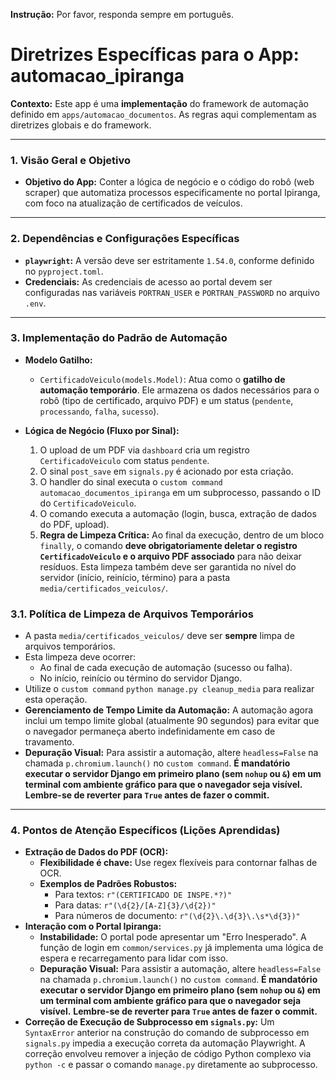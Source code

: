 **Instrução:** Por favor, responda sempre em português.

# Diretrizes Específicas para o App: automacao_ipiranga

**Contexto:** Este app é uma **implementação** do framework de automação definido em `apps/automacao_documentos`. As regras aqui complementam as diretrizes globais e do framework.

---

### 1. Visão Geral e Objetivo

* **Objetivo do App:** Conter a lógica de negócio e o código do robô (web scraper) que automatiza processos especificamente no portal Ipiranga, com foco na atualização de certificados de veículos.

---

### 2. Dependências e Configurações Específicas

* **`playwright`:** A versão deve ser estritamente `1.54.0`, conforme definido no `pyproject.toml`.
* **Credenciais:** As credenciais de acesso ao portal devem ser configuradas nas variáveis `PORTRAN_USER` e `PORTRAN_PASSWORD` no arquivo `.env`.

---

### 3. Implementação do Padrão de Automação

* **Modelo Gatilho:**
    * `CertificadoVeiculo(models.Model)`: Atua como o **gatilho de automação temporário**. Ele armazena os dados necessários para o robô (tipo de certificado, arquivo PDF) e um status (`pendente`, `processando`, `falha`, `sucesso`).

* **Lógica de Negócio (Fluxo por Sinal):**
    1.  O upload de um PDF via `dashboard` cria um registro `CertificadoVeiculo` com status `pendente`.
    2.  O sinal `post_save` em `signals.py` é acionado por esta criação.
    3.  O handler do sinal executa o `custom command` `automacao_documentos_ipiranga` em um subprocesso, passando o ID do `CertificadoVeiculo`.
    4.  O comando executa a automação (login, busca, extração de dados do PDF, upload).
    5.  **Regra de Limpeza Crítica:** Ao final da execução, dentro de um bloco `finally`, o comando **deve obrigatoriamente deletar o registro `CertificadoVeiculo` e o arquivo PDF associado** para não deixar resíduos. Esta limpeza também deve ser garantida no nível do servidor (início, reinício, término) para a pasta `media/certificados_veiculos/`.

### 3.1. Política de Limpeza de Arquivos Temporários

*   A pasta `media/certificados_veiculos/` deve ser **sempre** limpa de arquivos temporários.
*   Esta limpeza deve ocorrer:
    *   Ao final de cada execução de automação (sucesso ou falha).
    *   No início, reinício ou término do servidor Django.
*   Utilize o `custom command` `python manage.py cleanup_media` para realizar esta operação.
*   **Gerenciamento de Tempo Limite da Automação:** A automação agora inclui um tempo limite global (atualmente 90 segundos) para evitar que o navegador permaneça aberto indefinidamente em caso de travamento.
*   **Depuração Visual:** Para assistir a automação, altere `headless=False` na chamada `p.chromium.launch()` no `custom command`. **É mandatório executar o servidor Django em primeiro plano (sem `nohup` ou `&`) em um terminal com ambiente gráfico para que o navegador seja visível.** **Lembre-se de reverter para `True` antes de fazer o commit.**

---

### 4. Pontos de Atenção Específicos (Lições Aprendidas)

* **Extração de Dados do PDF (OCR):**
    * **Flexibilidade é chave:** Use regex flexíveis para contornar falhas de OCR.
    * **Exemplos de Padrões Robustos:**
        * Para textos: `r"(CERTIFICADO DE INSPE.*?)"`
        * Para datas: `r"(\d{2}/[A-Z]{3}/\d{2})"`
        * Para números de documento: `r"(\d{2}\.\d{3}\.\s*\d{3})"`
* **Interação com o Portal Ipiranga:**
    * **Instabilidade:** O portal pode apresentar um "Erro Inesperado". A função de login em `common/services.py` já implementa uma lógica de espera e recarregamento para lidar com isso.
    * **Depuração Visual:** Para assistir a automação, altere `headless=False` na chamada `p.chromium.launch()` no `custom command`. **É mandatório executar o servidor Django em primeiro plano (sem `nohup` ou `&`) em um terminal com ambiente gráfico para que o navegador seja visível.** **Lembre-se de reverter para `True` antes de fazer o commit.**
* **Correção de Execução de Subprocesso em `signals.py`:** Um `SyntaxError` anterior na construção do comando de subprocesso em `signals.py` impedia a execução correta da automação Playwright. A correção envolveu remover a injeção de código Python complexo via `python -c` e passar o comando `manage.py` diretamente ao subprocesso.
